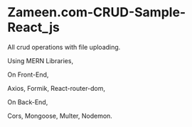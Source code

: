 # Zameen.com-CRUD-Sample-React_js
All crud operations with file uploading.

Using MERN Libraries,

On Front-End,

Axios,
Formik,
React-router-dom,

On Back-End,

Cors,
Mongoose,
Multer,
Nodemon.
